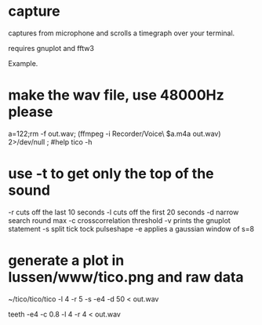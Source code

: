 # capture
captures from microphone and scrolls a timegraph over your terminal.

requires gnuplot and fftw3

Example.
# make the wav file, use 48000Hz please
a=122;rm -f out.wav; (ffmpeg  -i Recorder/Voice\ $a.m4a out.wav) 2>/dev/null ; 
#help
tico -h
# use -t to get only the top of the sound
-r cuts off the last 10 seconds
-l cuts off the first 20 seconds
-d narrow search round max
-c crosscorrelation threshold
-v prints the gnuplot statement
-s split tick tock pulseshape
-e applies a gaussian window of s=8 

# generate a plot in lussen/www/tico.png and raw data
~/tico/tico/tico -l 4 -r 5 -s -e4 -d 50 < out.wav 

teeth -e4 -c 0.8 -l 4 -r 4 < out.wav
